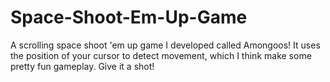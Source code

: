 # Space-Shoot-Em-Up-Game
A scrolling space shoot 'em up game I developed called Amongoos! It uses the position of your cursor to detect movement, which I think make some pretty fun gameplay. Give it a shot!
